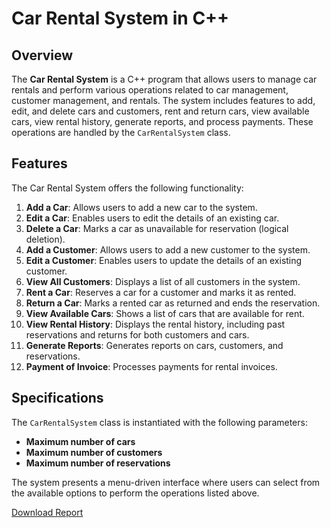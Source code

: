 # Car Rental System in C++

## Overview
The **Car Rental System** is a C++ program that allows users to manage car rentals and perform various operations related to car management, customer management, and rentals. The system includes features to add, edit, and delete cars and customers, rent and return cars, view available cars, view rental history, generate reports, and process payments. These operations are handled by the `CarRentalSystem` class.

## Features
The Car Rental System offers the following functionality:

1. **Add a Car**: Allows users to add a new car to the system.
2. **Edit a Car**: Enables users to edit the details of an existing car.
3. **Delete a Car**: Marks a car as unavailable for reservation (logical deletion).
4. **Add a Customer**: Allows users to add a new customer to the system.
5. **Edit a Customer**: Enables users to update the details of an existing customer.
6. **View All Customers**: Displays a list of all customers in the system.
7. **Rent a Car**: Reserves a car for a customer and marks it as rented.
8. **Return a Car**: Marks a rented car as returned and ends the reservation.
9. **View Available Cars**: Shows a list of cars that are available for rent.
10. **View Rental History**: Displays the rental history, including past reservations and returns for both customers and cars.
11. **Generate Reports**: Generates reports on cars, customers, and reservations.
12. **Payment of Invoice**: Processes payments for rental invoices.

## Specifications
The `CarRentalSystem` class is instantiated with the following parameters:
- **Maximum number of cars**
- **Maximum number of customers**
- **Maximum number of reservations**

The system presents a menu-driven interface where users can select from the available options to perform the operations listed above.

[Download Report](./docs/report.pdf)